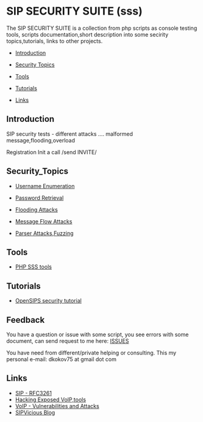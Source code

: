 # SIP SECURITY SUITE (sss)

  The SIP SECURITY SUITE is a collection from php scripts as console testing tools,
scripts documentation,short description into some secirity topics,tutorials,
links to other projects.

* [Introduction](#Indroduction)

* [Security Topics](#Security_Topics)

* [Tools](#Tools)

* [Tutorials](#Tutorials)

* [Links](#Links)

## Introduction

SIP security tests - different attacks .... malformed message,flooding,overload

Registration
Init a call /send INVITE/

## Security_Topics

* [Username Enumeration](topics/enum.md)

* [Password Retrieval](topics/pass.md)

* [Flooding Attacks](topics/flood.md)

* [Message Flow Attacks](topics/flow.md)

* [Parser Attacks,Fuzzing](topics/parser.md)

## Tools

* [PHP SSS tools](man/tools.md)

## Tutorials

* [OpenSIPS security tutorial](tutorials/opensips.md)


## Feedback

You have a question or issue with some script,
you see errors with some document,
can send request to me here: [ISSUES](https://github.com/dkokov/sss/issues)

You have need from different/private helping or consulting.
This my personal e-mail: dkokov75 at gmail dot com

## Links

* [SIP - RFC3261](https://tools.ietf.org/html/rfc3261)
* [Hacking Exposed VoIP,tools](http://www.hackingvoip.com/sec_tools.html)
* [VoIP - Vulnerabilities and Attacks](https://www.slideshare.net/null0x00/voip-vulnerabilities-and-attacks)
* [SIPVicious Blog](http://blog.sipvicious.org/)
